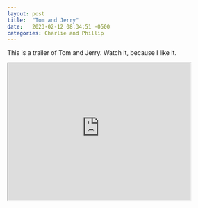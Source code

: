 ```yaml
---
layout: post
title:  "Tom and Jerry"
date:   2023-02-12 08:34:51 -0500
categories: Charlie and Phillip
---
```

This is a trailer of Tom and Jerry.  Watch it, because I like it.

<iframe width="420" height="315"
src="https://www.youtube.com/watch?v=fgqEyC19538">
</iframe>
